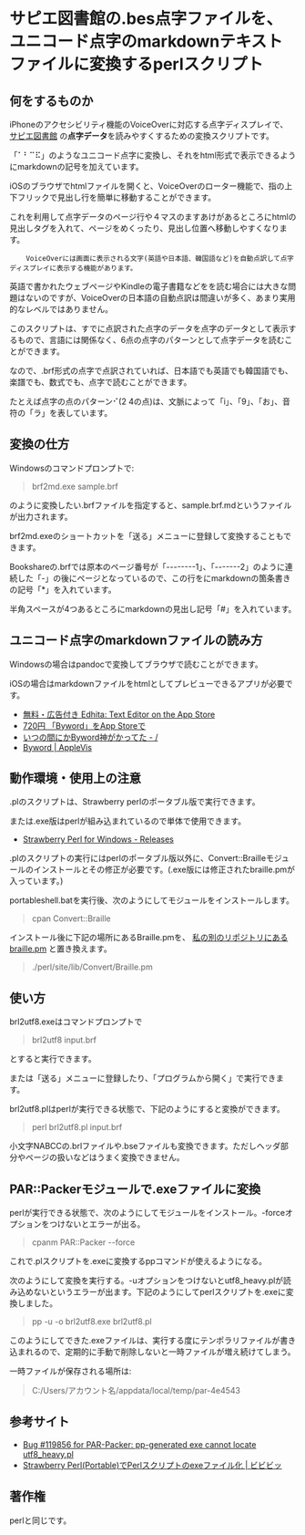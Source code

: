 ﻿# サピエ図書館の.bes点字ファイルを、ユニコード点字のmarkdownテキストファイルに変換するperlスクリプト

## 何をするものか

iPhoneのアクセシビリティ機能のVoiceOverに対応する点字ディスプレイで、 [サピエ図書館](https://www.sapie.or.jp/) の**点字データ**を読みやすくするための変換スクリプトです。

「⠁⠃⠉⠯」のようなユニコード点字に変換し、それをhtml形式で表示できるようにmarkdownの記号を加えています。

iOSのブラウザでhtmlファイルを開くと、VoiceOverのローター機能で、指の上下フリックで見出し行を簡単に移動することができます。

これを利用して点字データのページ行や４マスのますあけがあるところにhtmlの見出しタグを入れて、ページをめくったり、見出し位置へ移動しやすくなります。

		VoiceOverには画面に表示される文字(英語や日本語、韓国語など)を自動点訳して点字ディスプレイに表示する機能があります。

英語で書かれたウェブページやKindleの電子書籍などをを読む場合には大きな問題はないのですが、VoiceOverの日本語の自動点訳は間違いが多く、あまり実用的なレベルではありません。

このスクリプトは、すでに点訳された点字のデータを点字のデータとして表示するもので、言語には関係なく、6点の点字のパターンとして点字データを読むことができます。

なので、.brf形式の点字で点訳されていれば、日本語でも英語でも韓国語でも、楽譜でも、数式でも、点字で読むことができます。

たとえば点字の点のパターン⠊(2 4の点)は、文脈によって「i」、「9」、「お」、音符の「ラ」を表しています。

## 変換の仕方

Windowsのコマンドプロンプトで:

> brf2md.exe sample.brf

のように変換したい.brfファイルを指定すると、sample.brf.mdというファイルが出力されます。

brf2md.exeのショートカットを「送る」メニューに登録して変換することもできます。

Bookshareの.brfでは原本のページ番号が「--------1」、「-------2」のように連続した「-」の後にページとなっているので、この行をにmarkdownの箇条書きの記号「*」を入れています。

半角スペースが4つあるところにmarkdownの見出し記号「#」を入れています。

## ユニコード点字のmarkdownファイルの読み方

Windowsの場合はpandocで変換してブラウザで読むことができます。

iOSの場合はmarkdownファイルをhtmlとしてプレビューできるアプリが必要です。

- [無料・広告付き ‎Edhita: Text Editor on the App Store](https://itunes.apple.com/us/app/edhita-text-editor/id398896655?mt=8)
- [720円 ‎「Byword」をApp Storeで](https://itunes.apple.com/jp/app/byword/id482063361?mt=8)
- [いつの間にかByword神がかってた - /]()
- [Byword | AppleVis](https://www.applevis.com/apps/ios/productivity/byword)

## 動作環境・使用上の注意

.plのスクリプトは、Strawberry perlのポータブル版で実行できます。

または.exe版はperlが組み込まれているので単体で使用できます。

- [Strawberry Perl for Windows - Releases](http://strawberryperl.com/releases.html)

.plのスクリプトの実行にはperlのポータブル版以外に、Convert::Brailleモジュールのインストールとその修正が必要です。(.exe版には修正されたbraille.pmが入っています。)

portableshell.batを実行後、次のようにしてモジュールをインストールします。

> cpan Convert::Braille

インストール後に下記の場所にあるBraille.pmを、 [私の別のリポジトリにあるbraille.pm](https://github.com/brlat/Convert-Braille-patch) と置き換えます。

> ./perl/site/lib/Convert/Braille.pm

## 使い方

brl2utf8.exeはコマンドプロンプトで

> brl2utf8 input.brf

とすると実行できます。

または「送る」メニューに登録したり、「プログラムから開く」で実行できます。

brl2utf8.plはperlが実行できる状態で、下記のようにすると変換ができます。

> perl brl2utf8.pl input.brf

小文字NABCCの.brlファイルや.bseファイルも変換できます。ただしヘッダ部分やページの扱いなどはうまく変換できません。

## PAR::Packerモジュールで.exeファイルに変換

perlが実行できる状態で、次のようにしてモジュールをインストール。-forceオプションをつけないとエラーが出る。

> cpanm PAR::Packer --force

これで.plスクリプトを.exeに変換するppコマンドが使えるようになる。

次のようにして変換を実行する。-uオプションをつけないとutf8_heavy.plが読み込めないというエラーが出ます。下記のようにしてperlスクリプトを.exeに変換しました。

> pp -u -o brl2utf8.exe brl2utf8.pl

このようにしてできた.exeファイルは、実行する度にテンポラリファイルが書き込まれるので、定期的に手動で削除しないと一時ファイルが増え続けてしまう。

一時ファイルが保存される場所は:

> C:/Users/アカウント名/appdata/local/temp/par-4e4543

## 参考サイト

- [Bug #119856 for PAR-Packer: pp-generated exe cannot locate utf8_heavy.pl](https://rt.cpan.org/Public/Bug/Display.html?id=119856)
- [Strawberry Perl(Portable)でPerlスクリプトのexeファイル化 | ビビビッ](https://vivibit.net/strawberryperl2exe/)

## 著作権

perlと同じです。


